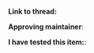 <!--
DO NOT REPLACE THE ACTUAL FIELDS
REPLACE THE ENTIRE LINES (INCLUDING ARROWS) THAT SAY REPLACE THIS
FAILURE TO DO SO THIS WILL RESULT IN INFINITE AND INEXORABLE DERISION 
-->

**Link to thread:**  
<!--Replace this with the link to the thread.  -->
**Approving maintainer**:  
<!--Replace this with the name of whoever approved this custom item concept.  -->
**I have tested this item:**:  
<!--This is not required so don't lie about it.-->
